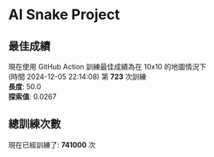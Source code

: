 
# AI Snake Project

## **最佳成績**




























































現在使用 GitHub Action 訓練最佳成績為在 10x10 的地圖情況下  
(時間 2024-12-05 22:14:08) 第 **723** 次訓練  
**長度**: 50.0  
**探索值**: 0.0267

























































































































## 總訓練次數
現在已經訓練了: **741000** 次
